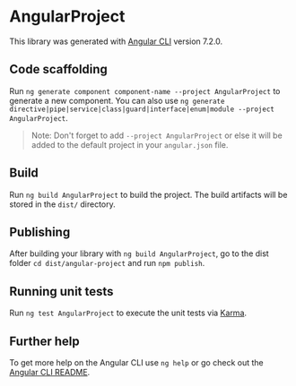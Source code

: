 # AngularProject

This library was generated with [Angular CLI](https://github.com/angular/angular-cli) version 7.2.0.

## Code scaffolding

Run `ng generate component component-name --project AngularProject` to generate a new component. You can also use `ng generate directive|pipe|service|class|guard|interface|enum|module --project AngularProject`.
> Note: Don't forget to add `--project AngularProject` or else it will be added to the default project in your `angular.json` file. 

## Build

Run `ng build AngularProject` to build the project. The build artifacts will be stored in the `dist/` directory.

## Publishing

After building your library with `ng build AngularProject`, go to the dist folder `cd dist/angular-project` and run `npm publish`.

## Running unit tests

Run `ng test AngularProject` to execute the unit tests via [Karma](https://karma-runner.github.io).

## Further help

To get more help on the Angular CLI use `ng help` or go check out the [Angular CLI README](https://github.com/angular/angular-cli/blob/master/README.md).

